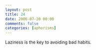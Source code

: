```yaml
---
layout: post
title: 24
date: 2006-07-20 00:00
comments: false
categories: [aphorisms]
---
```


Laziness is the key to avoiding bad habits.
